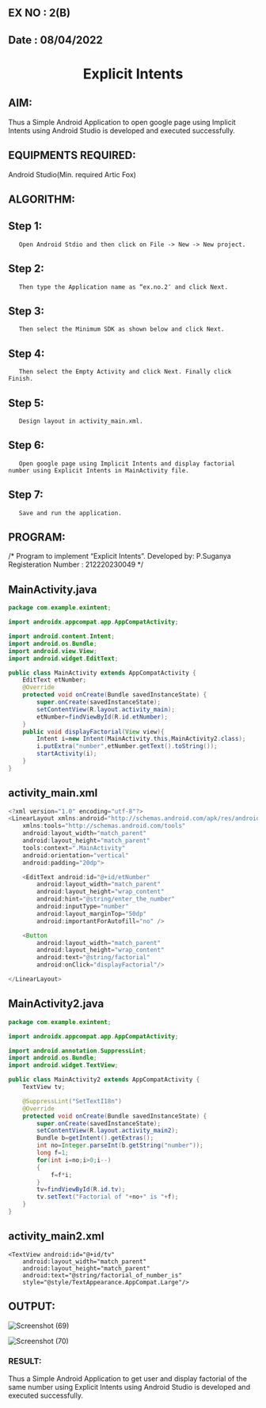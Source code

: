 ## EX NO : 2(B)
## Date  : 08/04/2022 
# <p align="center"> Explicit Intents </P>


## AIM:
Thus a Simple Android Application to open google page using Implicit Intents using Android Studio is developed and executed successfully.

## EQUIPMENTS REQUIRED:
Android Studio(Min. required Artic Fox)

## ALGORITHM:
## Step 1: 
       Open Android Stdio and then click on File -> New -> New project.

## Step 2: 
       Then type the Application name as “ex.no.2″ and click Next.

## Step 3: 
       Then select the Minimum SDK as shown below and click Next.

## Step 4: 
       Then select the Empty Activity and click Next. Finally click Finish.

## Step 5: 
       Design layout in activity_main.xml.

## Step 6: 
       Open google page using Implicit Intents and display factorial number using Explicit Intents in MainActivity file.

## Step 7: 
       Save and run the application.

## PROGRAM:
/*
Program to implement “Explicit Intents”.
Developed by: P.Suganya
Registeration Number : 212220230049
*/

## MainActivity.java
```java
package com.example.exintent;

import androidx.appcompat.app.AppCompatActivity;

import android.content.Intent;
import android.os.Bundle;
import android.view.View;
import android.widget.EditText;

public class MainActivity extends AppCompatActivity {
    EditText etNumber;
    @Override
    protected void onCreate(Bundle savedInstanceState) {
        super.onCreate(savedInstanceState);
        setContentView(R.layout.activity_main);
        etNumber=findViewById(R.id.etNumber);
    }
    public void displayFactorial(View view){
        Intent i=new Intent(MainActivity.this,MainActivity2.class);
        i.putExtra("number",etNumber.getText().toString());
        startActivity(i);
    }
}
```
## activity_main.xml
```java
<?xml version="1.0" encoding="utf-8"?>
<LinearLayout xmlns:android="http://schemas.android.com/apk/res/android"
    xmlns:tools="http://schemas.android.com/tools"
    android:layout_width="match_parent"
    android:layout_height="match_parent"
    tools:context=".MainActivity"
    android:orientation="vertical"
    android:padding="20dp">

    <EditText android:id="@+id/etNumber"
        android:layout_width="match_parent"
        android:layout_height="wrap_content"
        android:hint="@string/enter_the_number"
        android:inputType="number"
        android:layout_marginTop="50dp"
        android:importantForAutofill="no" />

    <Button
        android:layout_width="match_parent"
        android:layout_height="wrap_content"
        android:text="@string/factorial"
        android:onClick="displayFactorial"/>

</LinearLayout>
```
## MainActivity2.java
```java
package com.example.exintent;

import androidx.appcompat.app.AppCompatActivity;

import android.annotation.SuppressLint;
import android.os.Bundle;
import android.widget.TextView;

public class MainActivity2 extends AppCompatActivity {
    TextView tv;

    @SuppressLint("SetTextI18n")
    @Override
    protected void onCreate(Bundle savedInstanceState) {
        super.onCreate(savedInstanceState);
        setContentView(R.layout.activity_main2);
        Bundle b=getIntent().getExtras();
        int no=Integer.parseInt(b.getString("number"));
        long f=1;
        for(int i=no;i>0;i--)
        {
            f=f*i;
        }
        tv=findViewById(R.id.tv);
        tv.setText("Factorial of "+no+" is "+f);
    }
}
```

## activity_main2.xml

<?xml version="1.0" encoding="utf-8"?>
<RelativeLayout xmlns:android="http://schemas.android.com/apk/res/android"
    xmlns:tools="http://schemas.android.com/tools"
    android:layout_width="match_parent"
    android:layout_height="match_parent"
    tools:context=".MainActivity2"
    android:padding="20dp">

    <TextView android:id="@+id/tv"
        android:layout_width="match_parent"
        android:layout_height="match_parent"
        android:text="@string/factorial_of_number_is"
        style="@style/TextAppearance.AppCompat.Large"/>

</RelativeLayout>



## OUTPUT:

![Screenshot (69)](https://user-images.githubusercontent.com/77089743/165675540-a5ba1e9b-0fd2-441f-a70e-babb6aee154d.png)

![Screenshot (70)](https://user-images.githubusercontent.com/77089743/165675139-dae7fdb4-5953-48e0-a318-d387bb4bc0dc.png)

### RESULT:
Thus a Simple Android Application to get user and display factorial of the same number using Explicit Intents using Android Studio is developed and executed successfully.

```
